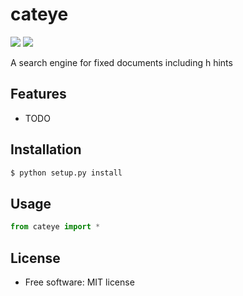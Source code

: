 # cateye


[![](https://img.shields.io/travis/jeroyang/cateye.svg)](https://travis-ci.org/jeroyang/cateye)
[![](https://img.shields.io/pypi/v/cateye.svg)](https://pypi.python.org/pypi/cateye)

A search engine for fixed documents including h hints

## Features

* TODO

## Installation

```bash
$ python setup.py install
```

## Usage
```python
from cateye import *
```
## License
* Free software: MIT license
